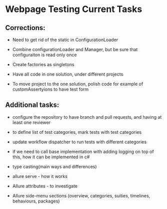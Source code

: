 # Webpage Testing Current Tasks

## Corrections:

- Need to get rid of the static in ConfigurationLoader
- Combine configurationLoader and Manager, but be sure that configuraiton is read only once
- Create factories as singletons

- Have all code in one solution, under different projects
- To move project to the one solution, polish code for example of customAssertyions to have test form

## Additional tasks:

- configure the repository to have branch and pull requests, and having at least one reviewer
- to define list of test categories, mark tests with test categories
- update workflow dispatcher to run tests with different categories
- if we need to call base implementation with adding logging on top of this, how it can be implemented in c#
- type casting(main ways and differences)

- allure serve - how it works
- Allure attributes - to investigate
- Allure side-menu sections (overview, categories, suities, timelines, behaviours, packages)
